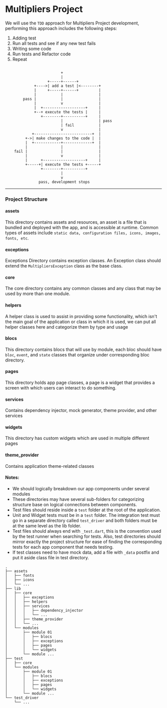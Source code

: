 # Multipliers Project

We will use the `TDD` approach for Multipliers Project development, performing this approach includes the following steps:

1.  Adding test
2.  Run all tests and see if any new test fails
3.  Writing some code
4.  Run tests and Refactor code
5.  Repeat

```

                         +
                         |
                   +-----+------+
             +---->| add a test |<--------+
             |     +-----+------+         |
             |           |                |
        pass |           |                |
             |           v                |
             |  +-------------------+     |
             +--+ execute the tests |     |
                +--------+----------+     |
                         |                | pass
                         | fail           |
                         v                |
            +--------------------------+  |
         +->| make changes to the code |  |
         |  +------------+-------------+  |
         |               |                |
    fail |               |                |
         |               v                |
         |      +-------------------+     |
         +-----+| execute the tests +-----+
                +--------+----------+
                         |
                         v
               pass, development stops

```

---

### Project Structure

#### assets

This directory contains assets and resources, an asset is a file that is bundled and deployed with the app, and is accessible at runtime. Common types of assets include `static data, configuration files, icons, images, fonts, etc`.

#### exceptions

Exceptions Directory contains exception classes. An Exception class should extend the `MultipliersException` class as the base class.

#### core

The core directory contains any common classes and any class that may be used by more than one module.

#### helpers

A helper class is used to assist in providing some functionality, which isn't the main goal of the application or class in which it is used, we can put all helper classes here and categorize them by type and usage

#### blocs

This directory contains blocs that will use by module, each bloc should have `bloc`, `event`, and `state` classes that organize under corresponding bloc directory.

#### pages

This directory holds app page classes, a page is a widget that provides a screen with which users can interact to do something.

#### services

Contains dependency injector, mock generator, theme provider, and other services

#### widgets

This directory has custom widgets which are used in multiple different pages

#### theme_provider

Contains application theme-related classes

#### Notes:

- We should logically breakdown our app components under several modules
- These directories may have several sub-folders for categorizing structure base on logical connections between components.
- Test files should reside inside a `test` folder at the root of the application.
- Unit and Widget tests must be in a `test` folder. The integration test must go in a separate directory called `test_driver` and both folders must be at the same level as the lib folder.
- Test files should always end with `_test.dart`, this is the convention used by the test runner when searching for tests. Also, test directories should mirror exactly the project structure for ease of finding the corresponding tests for each app component that needs testing.
- If test classes need to have mock data, add a file with `_data` postfix and put it aside class file in test directory.

```
.
├── assets
│   ├── fonts
│   ├── icons
│   └── ...
├── lib
│   ├── core
│   │   ├── exceptions
│   │   ├── helpers
│   │   ├── services
│   │   │   ├── dependency_injector
│   │   │   └── ...
│   │   ├── theme_provider
│   │   └── ...
│   └── modules
│       ├── module 01
│       │   ├── blocs
│       │   ├── exceptions
│       │   ├── pages
│       │   └── widgets
│       └── module ...
├── test
│   ├── core
│   └── modules
│       ├── module 01
│       │   ├── blocs
│       │   ├── exceptions
│       │   ├── pages
│       │   └── widgets
│       └── module ...
└── test_driver
    └── ...

```
